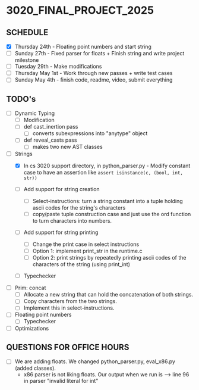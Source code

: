 # 3020_FINAL_PROJECT_2025

## SCHEDULE
- [x] Thursday 24th - Floating point numbers and start string
- [ ] Sunday 27th - Fixed parser for floats + Finish string and write project milestone
- [ ] Tuesday 29th - Make modifications
- [ ] Thursday May 1st - Work through new passes + write test cases
- [ ] Sunday May 4th - finish code, readme, video, submit everything

## TODO's
- [ ] Dynamic Typing
  - [ ] Modification 
  - [ ] def cast_inertion pass 
    - [ ] converts subexpressions into "anytype" object 
  - [ ] def reveal_casts pass
    - [ ] makes two new AST classes
    
- [ ] Strings
  - [x] In cs 3020 support directory, in python_parser.py
        - Modify constant case to have an assertion like `assert isinstance(c, (bool, int, str))`

  - [ ] Add support for string creation
    - [ ] Select-instructions: turn a string constant into a tuple holding ascii codes for the string's characters
    - [ ] copy/paste tuple construction case and just use the ord function to turn characters into numbers. 
  - [ ] Add support for string printing
    - [ ] Change the print case in select instructions
    - [ ] Option 1: implement print_str in the runtime.c
    - [ ] Option 2:  print strings by repeatedly printing ascii codes of the characters of the string (using print_int) 
  - [ ] Typechecker 
- [ ] Prim: concat
    - [ ] Allocate a new string that can hold the concatenation of both strings.
    - [ ] Copy characters from the two strings.
    - [ ] Implement this in select-instructions.
        
- [ ] Floating point numbers
  - [ ] Typechecker

- [ ] Optimizations 

## QUESTIONS FOR OFFICE HOURS
- [ ] We are adding floats. We changed python_parser.py, eval_x86.py (added classes). 
    - x86 parser is not liking floats. Our output when we run is --> line 96 in parser "invalid literal for int"